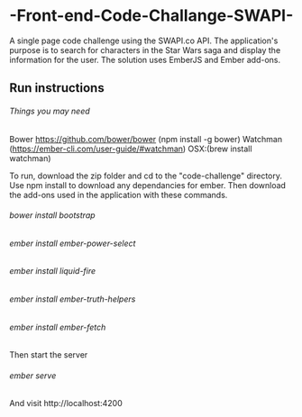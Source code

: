 # -Front-end-Code-Challange-SWAPI-
A single page code challenge using the SWAPI.co API. The application's purpose is to search for characters in the Star Wars saga and display the information for the user. The solution uses EmberJS and Ember add-ons. 



## Run instructions
###### Things you may need
Bower https://github.com/bower/bower (npm install -g bower)
Watchman (https://ember-cli.com/user-guide/#watchman) OSX:(brew install watchman)

To run, download the zip folder and cd to the "code-challenge" directory. Use npm install to download any dependancies for ember. Then download the add-ons used in the application with these commands.
###### bower install bootstrap
###### ember install ember-power-select
###### ember install liquid-fire
###### ember install ember-truth-helpers
###### ember install ember-fetch

Then start the server
###### ember serve
And visit http://localhost:4200
